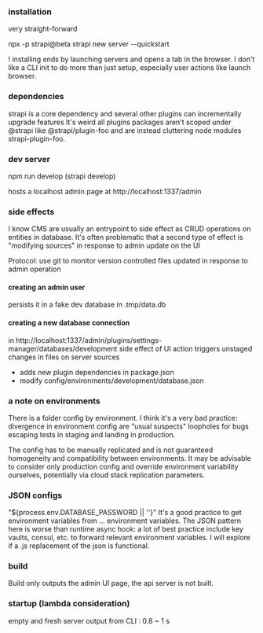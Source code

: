### installation

very straight-forward

npx -p strapi@beta strapi new server --quickstart

! installing ends by launching servers and opens a tab in the browser.
I don't like a CLI init to do more than just setup, especially user actions like launch browser.

### dependencies

strapi is a core dependency and several other plugins can incrementally upgrade features
It's weird all plugins packages aren't scoped under @strapi like @strapi/plugin-foo and are instead cluttering node modules strapi-plugin-foo.

### dev server

npm run develop (strapi develop)

hosts a localhost admin page at http://localhost:1337/admin

### side effects

I know CMS are usually an entrypoint to side effect as CRUD operations on entities in database.
It's often problematic that a second type of effect is "modifying sources" in response to admin update on the UI

Protocol:
use git to monitor version controlled files updated in response to admin operation

#### creating an admin user

persists it in a fake dev database in .tmp/data.db

#### creating a new database connection

in http://localhost:1337/admin/plugins/settings-manager/databases/development
side effect of UI action triggers unstaged changes in files on server sources

- adds new plugin dependencies in package.json
- modify config/environments/development/database.json

### a note on environments

There is a folder config by environment.
I think it's a very bad practice: divergence in environment config are "usual suspects" loopholes for bugs escaping tests in staging and landing in production.

The config has to be manually replicated and is not guaranteed homogeneity and compatibility between environments.
It may be advisable to consider only production config and override environment variability ourselves, potentially via cloud stack replication parameters.

### JSON configs

"\${process.env.DATABASE_PASSWORD || ''}"
It's a good practice to get environment variables from ... environment variables.
The JSON pattern here is worse than runtime async hook: a lot of best practice include key vaults, consul, etc. to forward relevant environment variables.
I will explore if a .js replacement of the json is functional.

### build

Build only outputs the admin UI page, the api server is not built.

### startup (lambda consideration)

empty and fresh server output from CLI : 0.8 ~ 1 s
